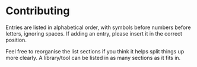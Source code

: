 Contributing
============

Entries are listed in alphabetical order, with symbols before numbers before letters, ignoring spaces. If adding an entry, please insert it in the correct position.

Feel free to reorganise the list sections if you think it helps split things up more clearly. A library/tool can be listed in as many sections as it fits in.
